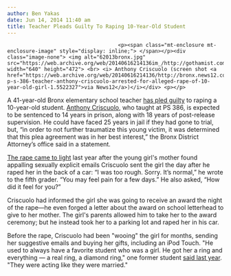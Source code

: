 ```yaml
---
author: Ben Yakas
date: Jun 14, 2014 11:40 am
title: Teacher Pleads Guilty To Raping 10-Year-Old Student
---
```


	
										<p><span class="mt-enclosure mt-enclosure-image" style="display: inline;"> </span></p><div class="image-none"> <img alt="62013bronx.jpg" src="https://web.archive.org/web/20140616214136im_/http://gothamist.com/attachments/byakas/62013bronx.jpg" width="640" height="472"> <br> <i> Anthony Criscuolo (screen shot <a href="https://web.archive.org/web/20140616214136/http://bronx.news12.com/news/police-p-s-386-teacher-anthony-criscuolo-arrested-for-alleged-rape-of-10-year-old-girl-1.5522327">via News12</a>)</i></div> <p></p>

<p>A 41-year-old Bronx elementary school teacher <a href="https://web.archive.org/web/20140616214136/http://www.nydailynews.com/new-york/nyc-crime/bronx-teacher-pleads-guilty-raping-10-year-old-student-article-1.1829215">has pled guilty</a> to raping a 10-year-old student. <a href="https://web.archive.org/web/20140616214136/http://gothamist.com/tags/anthonycriscuolo">Anthony Criscuolo</a>, who taught at PS 386, is expected to be sentenced to 14 years in prison, along with 18 years of post-release supervision. He could have faced 25 years in jail if they had gone to trial, but, &#x201C;in order to not further traumatize this young victim, it was determined that this plea agreement was in her best interest,&#x201D; the Bronx District Attorney&#x2019;s office said in a statement.</p>

<p><a href="https://web.archive.org/web/20140616214136/http://gothamist.com/2013/06/21/appalling_email_from_teacher_to_all.php">The rape came to light</a> last year after the young girl&apos;s mother found appalling sexually explicit emails Criscuolo sent the girl the day after he raped her in the back of a car: &#x201C;I was too rough. Sorry. It&#x2019;s normal,&#x201D; he wrote to the fifth grader. &#x201C;You may feel pain for a few days.&#x201D; He also asked, &#x201C;How did it feel for you?&#x201D;</p>

<p>Criscuolo had informed the girl she was going to receive an award the night of the rape&#x2014;he even forged a letter about the award on school letterhead to give to her mother. The girl&apos;s parents allowed him to take her to the award ceremony; but he instead took her to a parking lot and raped her in his car.</p>

<p>Before the rape, Criscuolo had been &quot;wooing&quot; the girl for months, sending her suggestive emails and buying her gifts, including an iPod Touch. &quot;He used to always have a favorite student who was a girl. He got her a ring and everything &#x2014; a real ring, a diamond ring,&quot; one former student <a href="https://web.archive.org/web/20140616214136/http://gothamist.com/2013/06/20/family_of_10-year-old_allegedly_rap.php">said last year</a>. &quot;They were acting like they were married.&quot;</p>					
										
									
				